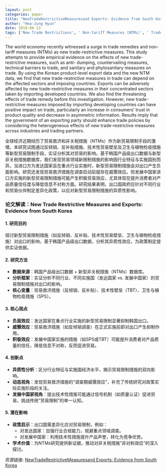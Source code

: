 ```yaml
---
layout: post
categories: paper
title: "NewTradeRestrictiveMeasuresand Exports: Evidence from South Korea"
author: "Hea-Jung Hyun"
date: 2019-06-13
tags: ['New Trade Restrictions', ' Non-tariff Measures (NTMs)', ' Trade Remedy', ' Technical Barriers to Trade (TBT)', ' Sanitary and Phytosanitary Measures (SPS)']
---
```


The world economy recently witnessed a surge in trade remedies and non-tariff measures (NTMs) as new trade-restrictive measures. This study attempts to provide empirical evidence on the effects of new trade-restrictive measures, such as anti- dumping, countervailing measures, technical barriers to trade, and sanitary and phytosanitary measures on trade. By using the Korean product-level export data and the new NTM data, we find that new trade-restrictive measures in trade can depend on the affected sectors and imposing countries. Exports can be adversely affected by new trade-restrictive measures in their concentrated sectors taken by importing developed countries. We also find the threatening effects of trade remedy before this investigation. However, new trade-restrictive measures imposed by importing developing countries can have positive impact on trade, particularly an increase in consumers’ trust in product quality and decrease in asymmetric information. Results imply that the government of an exporting party should enhance trade policies by considering the heterogeneous effects of new trade-restrictive measures across industries and trading partners.

全球经济近期经历了贸易救济和非关税措施（NTMs）作为新贸易限制手段的激增。本研究试图通过反倾销、反补贴措施、技术性贸易壁垒及卫生与植物检疫措施等新型贸易限制手段，实证分析其对贸易的影响。基于韩国产品级出口数据与新型非关税措施数据库，我们发现贸易领域新限制措施的影响因行业特征与实施国别而异。当进口方为发达国家且在重点行业实施时，新型贸易限制措施会对出口产生负面影响。研究还发现贸易救济措施在调查启动前就存在威慑效应。但发展中国家进口方实施的新型贸易限制措施可能产生积极贸易效应，尤其体现在提升消费者对产品质量信任度与降低信息不对称方面。研究结果表明，出口国政府应针对不同行业和贸易伙伴制定差异化政策，以应对新型贸易限制措施的异质性影响。

### **论文解读：New Trade Restrictive Measures and Exports: Evidence from South Korea**  

#### **1. 研究目的**  
探讨新型贸易限制措施（如反倾销、反补贴、技术性贸易壁垒、卫生与植物检疫措施）对出口的影响，基于韩国产品级出口数据，分析其异质性效应，为政策制定提供实证依据。  

#### **2. 研究方法**  
- **数据来源**：韩国产品级出口数据 + 新型非关税措施（NTMs）数据库。  
- **分析框架**：实证分析不同行业、不同实施国（发达国家 vs. 发展中国家）的贸易限制措施对出口的影响。  
- **核心变量**：贸易救济措施（反倾销、反补贴）、技术性壁垒（TBT）、卫生与植物检疫措施（SPS）。  

#### **3. 核心观点**  
- **负面效应**：发达国家在重点行业实施的新型贸易限制显著抑制韩国出口。  
- **威慑效应**：贸易救济措施（如反倾销调查）在正式实施前即对出口产生抑制作用。  
- **积极效应**：发展中国家实施的措施（如SPS或TBT）可能提升消费者对产品质量的信任，降低信息不对称，反而促进贸易。  

#### **4. 创新点**  
- **异质性分析**：区分行业特征与实施国经济水平，揭示贸易限制措施的双向影响。  
- **动态视角**：发现贸易救济措施的“调查期威慑效应”，补充了传统研究对政策实际实施阶段的关注。  
- **发展中国家视角**：提出技术性措施可能通过信号机制（如质量认证）促进贸易，挑战传统“贸易限制”的单一认知。  

#### **5. 潜在影响**  
- **政策启示**：出口国需差异化应对贸易限制，例如：  
  - 对发达国家：加强行业合规能力，规避重点领域调查。  
  - 对发展中国家：利用技术性措施提升产品声誉，转化为竞争优势。  
- **学术价值**：为NTMs研究提供新证据，推动对非关税措施“非对称效应”的深入探讨。

资源链接: [NewTradeRestrictiveMeasuresand Exports: Evidence from South Korea](https://papers.ssrn.com/sol3/papers.cfm?abstract_id=3396252)
